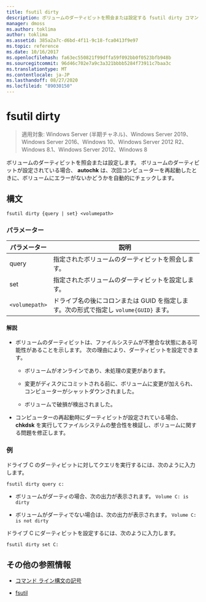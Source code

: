 ```yaml
---
title: fsutil dirty
description: ボリュームのダーティビットを照会または設定する fsutil dirty コマンドの参照記事。
manager: dmoss
ms.author: toklima
author: toklima
ms.assetid: 385a2a7c-d6bd-4f11-9c18-fca0413f9e97
ms.topic: reference
ms.date: 10/16/2017
ms.openlocfilehash: fa63ec550821f99dffa59f092bb0f0523bfb948b
ms.sourcegitcommit: 96d46c702e7a9c3a321bbbb5284f73911c7baa3c
ms.translationtype: MT
ms.contentlocale: ja-JP
ms.lasthandoff: 08/27/2020
ms.locfileid: "89030150"
---
```

# <a name="fsutil-dirty"></a>fsutil dirty

> 適用対象: Windows Server (半期チャネル)、Windows Server 2019、Windows Server 2016、Windows 10、Windows Server 2012 R2、Windows 8.1、Windows Server 2012、Windows 8

ボリュームのダーティビットを照会または設定します。 ボリュームのダーティビットが設定されている場合、 **autochk** は、次回コンピューターを再起動したときに、ボリュームにエラーがないかどうかを自動的にチェックします。

## <a name="syntax"></a>構文

```
fsutil dirty {query | set} <volumepath>
```

### <a name="parameters"></a>パラメーター

| パラメーター | 説明 |
| --------- | ----------- |
| query | 指定されたボリュームのダーティビットを照会します。 |
| set | 指定されたボリュームのダーティビットを設定します。 |
| `<volumepath>` | ドライブ名の後にコロンまたは GUID を指定します。次の形式で指定し `volume{GUID}` ます。 |

#### <a name="remarks"></a>解説

- ボリュームのダーティビットは、ファイルシステムが不整合な状態にある可能性があることを示します。 次の理由により、ダーティビットを設定できます。

    - ボリュームがオンラインであり、未処理の変更があります。

    - 変更がディスクにコミットされる前に、ボリュームに変更が加えられ、コンピューターがシャットダウンされました。

    - ボリュームで破損が検出されました。

- コンピューターの再起動時にダーティビットが設定されている場合、 **chkdsk** を実行してファイルシステムの整合性を検証し、ボリュームに関する問題を修正します。

### <a name="examples"></a>例

ドライブ C のダーティビットに対してクエリを実行するには、次のように入力します。

```
fsutil dirty query c:
```

- ボリュームがダーティの場合、次の出力が表示されます。 `Volume C: is dirty`

- ボリュームがダーティでない場合は、次の出力が表示されます。 `Volume C: is not dirty`

ドライブ C にダーティビットを設定するには、次のように入力します。

```
fsutil dirty set C:
```

## <a name="additional-references"></a>その他の参照情報

- [コマンド ライン構文の記号](command-line-syntax-key.md)

- [fsutil](fsutil.md)

